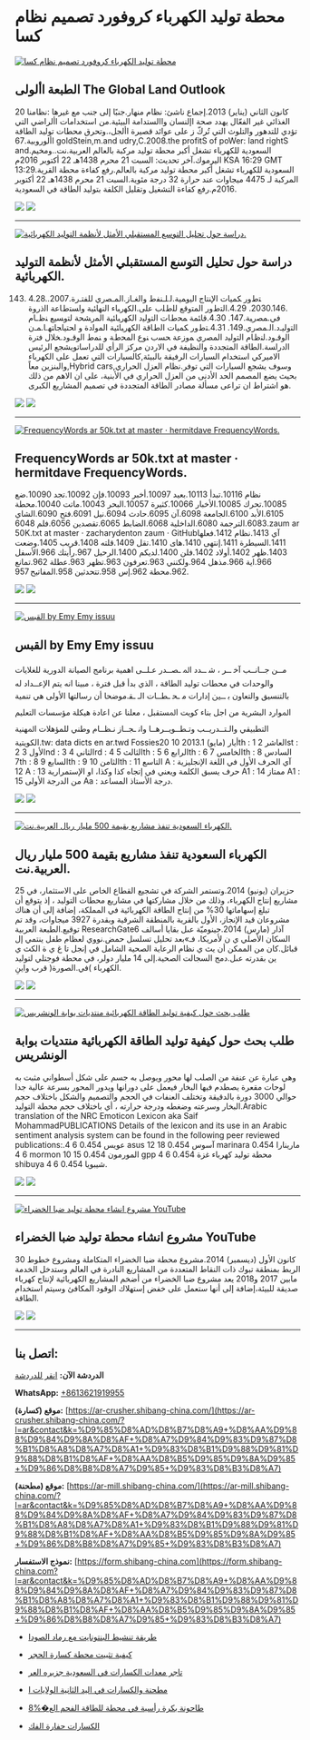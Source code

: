 # محطة توليد الكهرباء كروفورد تصميم نظام كسا

<a href="https://swt.shibang-china.com/?l=ar&img&k=%D9%85%D8%AD%D8%B7%D8%A9+%D8%AA%D9%88%D9%84%D9%8A%D8%AF+%D8%A7%D9%84%D9%83%D9%87%D8%B1%D8%A8%D8%A7%D8%A1+%D9%83%D8%B1%D9%88%D9%81%D9%88%D8%B1%D8%AF+%D8%AA%D8%B5%D9%85%D9%8A%D9%85+%D9%86%D8%B8%D8%A7%D9%85+%D9%83%D8%B3%D8%A7" target="_blank">![محطة توليد الكهرباء كروفورد تصميم نظام كسا](http://static.shibang-china.com/all-800x300/443.jpg)</a>

## الطبعة األولى The Global Land Outlook
20 كانون الثاني (يناير) 2013.إجماع ناشئ: نظام منهار.جنبًا إلى جنب مع غيرها :نظامنا الغذائي غير الفعّال يهدد صحة اإلنسان واالستدامة البيئية.من استخدامات األراضي التي تؤدي للتدهور والتلوث التي تُركّ ز على عوائد قصيرة األجل،.وتحرق محطات توليد الطاقة األوروبية.67 goldStein,m.and udry,C.2008.the profitS of poWer: land rightS and.السعودية للكهرباء تشغل أكبر محطة توليد مركبة بالعالم العربية.نت..ومخيم اليرموك.آخر تحديث: السبت 21 محرم 1438هـ 22 أكتوبر 2016م KSA 16:29 GMT 13:29.السعودية للكهرباء تشغل أكبر محطة توليد مركبة بالعالم.رفع كفاءة محطة القرية المركبة لـ 4475 ميجاوات عند حرارة 32 درجة مئوية.السبت 21 محرم 1438هـ 22 أكتوبر 2016م.رفع كفاءة التشغيل وتقليل الكلفة بتوليد الطاقة في السعودية.


<a href="https://whatsapp.shibangsoft.com/WhatsApp.php" target="_blank" title="WhatsApp">![](http://static.shibang-china.com/icon/whatsapp.png)</a> <a href="https://swt.shibang-china.com/?l=ar&icon&k=%D9%85%D8%AD%D8%B7%D8%A9+%D8%AA%D9%88%D9%84%D9%8A%D8%AF+%D8%A7%D9%84%D9%83%D9%87%D8%B1%D8%A8%D8%A7%D8%A1+%D9%83%D8%B1%D9%88%D9%81%D9%88%D8%B1%D8%AF+%D8%AA%D8%B5%D9%85%D9%8A%D9%85+%D9%86%D8%B8%D8%A7%D9%85+%D9%83%D8%B3%D8%A7" target="_blank">![](http://static.shibang-china.com/icon/chat-ar.png)</a>

---

<a href="https://swt.shibang-china.com/?l=ar&img&k=%D9%85%D8%AD%D8%B7%D8%A9+%D8%AA%D9%88%D9%84%D9%8A%D8%AF+%D8%A7%D9%84%D9%83%D9%87%D8%B1%D8%A8%D8%A7%D8%A1+%D9%83%D8%B1%D9%88%D9%81%D9%88%D8%B1%D8%AF+%D8%AA%D8%B5%D9%85%D9%8A%D9%85+%D9%86%D8%B8%D8%A7%D9%85+%D9%83%D8%B3%D8%A7" target="_blank">![دراسة حول تحليل التوسع المستقبلي الأمثل لأنظمة التوليد الكهربائية.](http://static.shibang-china.com/all-800x300/415.jpg)</a>

## دراسة حول تحليل التوسع المستقبلي الأمثل لأنظمة التوليد الكهربائية.
143. 4.28.ﺘﻁﻭﺭ ﻜﻤﻴﺎﺕ ﺍﻹﻨﺘﺎﺝ ﺍﻟﻴﻭﻤﻴﺔ.ﻟ.ﻠـﻨﻔﻁ ﻭﺍﻟﻐـﺎﺯ.ﺍﻟﻤـﺼﺭﻱ ﻟﻠﻔﺘـﺭﺓ.2007. .2030.146. 4.29.ﺍﻟﺘﻁﻭﺭ ﺍﻟﻤﺘﻭﻗﻊ ﻟﻠﻁﻠﺏ ﻋﻠﻰ.ﺍﻟﻜﻬﺭﺒﺎﺀ ﺍﻟﻨﻬﺎﺌﻴﺔ ﻭﺍﺴﺘﻁﺎﻋﺔ ﺍﻟﺫﺭﻭﺓ ﻓﻲ.ﻤﺼﺭﻴﺔ.147. 4.30.ﻗﺎﺌﻤﺔ ﻤﺤﻁﺎﺕ ﺍﻟﺘﻭﻟﻴﺩ ﺍﻟﻜﻬﺭﺒﺎﺌﻴﺔ ﺍﻟﻤﺭﺸﺤﺔ ﻟﺘﻭﺴﻴﻊ ﻨﻅـﺎﻡ ﺍﻟﺘﻭﻟﻴـﺩ.ﺍﻟ.ﻤﺼﺭﻱ.149. 4.31.ﺘﻁﻭﺭ ﻜﻤﻴﺎﺕ ﺍﻟﻁﺎﻗﺔ ﺍﻟﻜﻬﺭﺒﺎﺌﻴﺔ ﺍﻟﻤﻭﻟﺩﺓ ﻭ ﺍﺤﺘﻴﺎﺠﺎﺘﻬ.ﺎ.ﻤـﻥ ﺍﻟﻭﻗـﻭﺩ.ﻟﻨﻅﺎﻡ ﺍﻟﺘﻭﻟﻴﺩ ﺍﻟﻤﺼﺭﻱ ﻤﻭﺯﻋﺔ ﺤﺴﺏ ﻨﻭﻉ ﺍﻟﻤﺤﻁﺔ ﻭ ﻨﻤﻁ ﺍﻟﻭﻗـﻭﺩ.ﺨﻼل ﻓﺘﺭﺓ ﺍﻟﺩﺭﺍﺴﺔ.الطاقة المتجددة والنظيفة في الاردن مركز الرأي للدراساتويشجع الرئيس الاميركي استخدام السيارات الرفيقة بالبيئة,كالسيارات التي تعمل على الكهرباء والبنزين معاً,Hybrid cars,وسوف يشجع السيارات التي توفر.نظام العزل الحراري بحيث يضع المصمم الحد الأدنى من العزل الحراري في الأبنية، على ان الاهم من ذلك هو اشتراط ان تراعى مسألة مصادر الطاقة المتجددة في تصميم المشاريع الكبرى.


<a href="https://whatsapp.shibangsoft.com/WhatsApp.php" target="_blank" title="WhatsApp">![](http://static.shibang-china.com/icon/whatsapp.png)</a> <a href="https://swt.shibang-china.com/?l=ar&icon&k=%D9%85%D8%AD%D8%B7%D8%A9+%D8%AA%D9%88%D9%84%D9%8A%D8%AF+%D8%A7%D9%84%D9%83%D9%87%D8%B1%D8%A8%D8%A7%D8%A1+%D9%83%D8%B1%D9%88%D9%81%D9%88%D8%B1%D8%AF+%D8%AA%D8%B5%D9%85%D9%8A%D9%85+%D9%86%D8%B8%D8%A7%D9%85+%D9%83%D8%B3%D8%A7" target="_blank">![](http://static.shibang-china.com/icon/chat-ar.png)</a>

---

<a href="https://swt.shibang-china.com/?l=ar&img&k=%D9%85%D8%AD%D8%B7%D8%A9+%D8%AA%D9%88%D9%84%D9%8A%D8%AF+%D8%A7%D9%84%D9%83%D9%87%D8%B1%D8%A8%D8%A7%D8%A1+%D9%83%D8%B1%D9%88%D9%81%D9%88%D8%B1%D8%AF+%D8%AA%D8%B5%D9%85%D9%8A%D9%85+%D9%86%D8%B8%D8%A7%D9%85+%D9%83%D8%B3%D8%A7" target="_blank">![FrequencyWords ar 50k.txt at master · hermitdave FrequencyWords.](http://static.shibang-china.com/all-800x300/1528.jpg)</a>

## FrequencyWords ar 50k.txt at master · hermitdave FrequencyWords.
نظام 10116.تبدأ 10113.بعيد 10097.أخبر 10093.فإن 10092.تجد 10090.ضع 10085.تحرك 10085.الأخبار 10066.كثيرة 10057.البحر 10043.ماتت 10040.محطة 6105.الأبد 6100.الجامعة 6098.آن 6095.حادث 6094.نيل 6091.فتح 6090.الشاي 6083.الترجمة 6080.الداخلية 6068.الضابط 6065.تقصدين 6056.فلم 6048.zaum ar 50K.txt at master · zacharydenton zaum · GitHubآي 1413.نظام 1412.فعلها 1411.السيطرة 1411.إنتهى 1410.هاى 1410.تقل 1409.قلته 1408.قريب 1405.وضعت 1403.ظهر 1402.أولاد 1402.فلن 1400.لديكم 1400.الرحيل 967.رأيتك 966.الأسفل 966.اية 966.مذهل 964.ولكنني 963.تعرفون 963.تظهر 963.عطلة 962.تمانع 962.محطة 962.إس 958.تتحدثين 958.المفاتيح 957.


<a href="https://whatsapp.shibangsoft.com/WhatsApp.php" target="_blank" title="WhatsApp">![](http://static.shibang-china.com/icon/whatsapp.png)</a> <a href="https://swt.shibang-china.com/?l=ar&icon&k=%D9%85%D8%AD%D8%B7%D8%A9+%D8%AA%D9%88%D9%84%D9%8A%D8%AF+%D8%A7%D9%84%D9%83%D9%87%D8%B1%D8%A8%D8%A7%D8%A1+%D9%83%D8%B1%D9%88%D9%81%D9%88%D8%B1%D8%AF+%D8%AA%D8%B5%D9%85%D9%8A%D9%85+%D9%86%D8%B8%D8%A7%D9%85+%D9%83%D8%B3%D8%A7" target="_blank">![](http://static.shibang-china.com/icon/chat-ar.png)</a>

---

<a href="https://swt.shibang-china.com/?l=ar&img&k=%D9%85%D8%AD%D8%B7%D8%A9+%D8%AA%D9%88%D9%84%D9%8A%D8%AF+%D8%A7%D9%84%D9%83%D9%87%D8%B1%D8%A8%D8%A7%D8%A1+%D9%83%D8%B1%D9%88%D9%81%D9%88%D8%B1%D8%AF+%D8%AA%D8%B5%D9%85%D9%8A%D9%85+%D9%86%D8%B8%D8%A7%D9%85+%D9%83%D8%B3%D8%A7" target="_blank">![القبس by Emy Emy issuu](http://static.shibang-china.com/all-800x300/194.jpg)</a>

## القبس by Emy Emy issuu
ﻣــﻦ ﺟــﺎﻧــﺐ آﺧ ــﺮ ، ﺷ ــﺪد اﳌ ـﺼــﺪر ﻋـﻠــﻰ اﻫﻤﻴﺔ ﺑﺮﻧﺎﻣﺞ اﻟﺼﻴﺎﻧﺔ اﻟﺪورﻳﺔ ﻟﻠﻐﻼﻳﺎت واﻟﻮﺣﺪات ﻓﻲ ﻣﺤﻄﺎت ﺗﻮﻟﻴﺪ اﻟﻄﺎﻗﺔ ، اﻟﺬي ﺑﺪأ ﻗﺒﻞ ﻓﺘﺮة ، ﻣﺒﻴﻨﺎ اﻧﻪ ﻳﺘﻢ اﻹﻋــﺪاد ﻟﻪ ﺑﺎﻟﺘﻨﺴﻴﻖ واﻟﺘﻌﺎون ﺑ ــﲔ إدارات ﻣ ـﺤ ـﻄــﺎت اﻟـ ـﻘ.ﻣﻮﺿﺤﺎ أن رﺳﺎﻟﺘﻬﺎ اﻷوﻟﻰ ﻫﻲ ﺗﻨﻤﻴﺔ اﳌﻮارد اﻟﺒﺸﺮﻳﺔ ﻣﻦ اﺟﻞ ﺑﻨﺎء ﻛﻮﻳﺖ اﳌﺴﺘﻘﺒﻞ ، ﻣﻌﻠﻨﺎ ﻋﻦ اﻋﺎدة ﻫﻴﻜﻠﺔ ﻣﺆﺳﺴﺎت اﻟﺘﻌﻠﻴﻢ اﻟﺘﻄﺒﻴﻘﻲ واﻟـﺘــﺪرﻳــﺐ وﺗـﻄــﻮﻳــﺮﻫــﺎ واﻧ ـﺠــﺎز ﻧـﻈــﺎم وﻃﻨﻲ ﻟﻠﻤﺆﻫﻼت اﳌﻬﻨﻴﺔ اﻟﻜﻮﻳﺘﻴﺔ.tw: data dicts en ar.twd Fossies20 أيار (مايو) 2013.1 10th : العاشر 2 1st : الأول 3 2nd : الثاني 4 3rd : الثالث 5 4th : الرابع 6 5th : الخامس 7 6th : السادس 8 7th : السابع 9 8th : الثامن 10 9th : التاسع 11 A : آي الحرف الأول في اللغة الإنجليزية 12 A : حرف يسبق الكلمة ويعني في إتجاه كذا وكذا، او الإستمرارية 13 A1 : ممتاز 14 A1 : من الدرجة الأولى 15 Aa : درجة الأستاذ المساعد.


<a href="https://whatsapp.shibangsoft.com/WhatsApp.php" target="_blank" title="WhatsApp">![](http://static.shibang-china.com/icon/whatsapp.png)</a> <a href="https://swt.shibang-china.com/?l=ar&icon&k=%D9%85%D8%AD%D8%B7%D8%A9+%D8%AA%D9%88%D9%84%D9%8A%D8%AF+%D8%A7%D9%84%D9%83%D9%87%D8%B1%D8%A8%D8%A7%D8%A1+%D9%83%D8%B1%D9%88%D9%81%D9%88%D8%B1%D8%AF+%D8%AA%D8%B5%D9%85%D9%8A%D9%85+%D9%86%D8%B8%D8%A7%D9%85+%D9%83%D8%B3%D8%A7" target="_blank">![](http://static.shibang-china.com/icon/chat-ar.png)</a>

---

<a href="https://swt.shibang-china.com/?l=ar&img&k=%D9%85%D8%AD%D8%B7%D8%A9+%D8%AA%D9%88%D9%84%D9%8A%D8%AF+%D8%A7%D9%84%D9%83%D9%87%D8%B1%D8%A8%D8%A7%D8%A1+%D9%83%D8%B1%D9%88%D9%81%D9%88%D8%B1%D8%AF+%D8%AA%D8%B5%D9%85%D9%8A%D9%85+%D9%86%D8%B8%D8%A7%D9%85+%D9%83%D8%B3%D8%A7" target="_blank">![الكهرباء السعودية تنفذ مشاريع بقيمة 500 مليار ريال العربية.نت.](http://static.shibang-china.com/all-800x300/598.jpg)</a>

## الكهرباء السعودية تنفذ مشاريع بقيمة 500 مليار ريال العربية.نت.
25 حزيران (يونيو) 2014.وتستمر الشركة في تشجيع القطاع الخاص على الاستثمار، في مشاريع إنتاج الكهرباء، وذلك من خلال مشاركتها في مشاريع محطات التوليد ، إذ يتوقع أن تبلغ إسهاماتها 30% من إنتاج الطاقة الكهربائية في المملكة، إضافة إلى أن هناك مشروعان قيد الإنجاز، الأول بالقرية بالمنطقة الشرقية وبقدرة 3927 ميجاوات، وقد تم توقيع.ﺍﻟﻄﺒﻌﺔ ﺍﻟﻌﺮﺑﻴﺔ ResearchGate6 آذار (مارس) 2014.جينوميّة عىل بقايا أسالف السكان الأصلي ي ن لأمريكا، فـ»بعد تحليل تسلسل حمض.نووي لعظام طفل ينتمي إل قبائل.كان من الممكن أن يث ي نظام الرعاية الصحية الشامل في إنجل تا غ ي ة الكث ي ين بقدرته عىل.دمج السجالت الصحية.إلى 14 مليار دولر، في محطة فوجتلي لتوليد الكهرباء )في.الصورة( قرب واينِ.


<a href="https://whatsapp.shibangsoft.com/WhatsApp.php" target="_blank" title="WhatsApp">![](http://static.shibang-china.com/icon/whatsapp.png)</a> <a href="https://swt.shibang-china.com/?l=ar&icon&k=%D9%85%D8%AD%D8%B7%D8%A9+%D8%AA%D9%88%D9%84%D9%8A%D8%AF+%D8%A7%D9%84%D9%83%D9%87%D8%B1%D8%A8%D8%A7%D8%A1+%D9%83%D8%B1%D9%88%D9%81%D9%88%D8%B1%D8%AF+%D8%AA%D8%B5%D9%85%D9%8A%D9%85+%D9%86%D8%B8%D8%A7%D9%85+%D9%83%D8%B3%D8%A7" target="_blank">![](http://static.shibang-china.com/icon/chat-ar.png)</a>

---

<a href="https://swt.shibang-china.com/?l=ar&img&k=%D9%85%D8%AD%D8%B7%D8%A9+%D8%AA%D9%88%D9%84%D9%8A%D8%AF+%D8%A7%D9%84%D9%83%D9%87%D8%B1%D8%A8%D8%A7%D8%A1+%D9%83%D8%B1%D9%88%D9%81%D9%88%D8%B1%D8%AF+%D8%AA%D8%B5%D9%85%D9%8A%D9%85+%D9%86%D8%B8%D8%A7%D9%85+%D9%83%D8%B3%D8%A7" target="_blank">![طلب بحث حول كيفية توليد الطاقة الكهربائية منتديات بوابة الونشريس](http://static.shibang-china.com/all-800x300/1098.jpg)</a>

## طلب بحث حول كيفية توليد الطاقة الكهربائية منتديات بوابة الونشريس
وهي عبارة عن عنفة من الصلب لها محور ويوصل به جسم على شكل أسطواني مثبت به لوحات مقعرة يصطدم فيها البخار فيعمل على دورانها ويدور المحور بسرعة عالية جدا حوالي 3000 دورة بالدقيقة وتختلف العنفات في الحجم والتصميم والشكل باختلاف حجم البخار وسرعته وضغطه ودرجة حرارته ، أي باختلاف حجم محطة التوليد.Arabic translation of the NRC Emoticon Lexicon aka Saif MohammadPUBLICATIONS   Details of the lexicon and its use in an Arabic sentiment analysis system can be found in the following peer reviewed publications:.عويس 0.454 6 4 asus آسوس 0.454 18 12 marinara مارينارا 0.454 6 4 mormon المورمون 0.454 15 10 gpp محطة توليد كهرباء غزة 0.454 6 4 shibuya شيبويا 0.454 6 4.


<a href="https://whatsapp.shibangsoft.com/WhatsApp.php" target="_blank" title="WhatsApp">![](http://static.shibang-china.com/icon/whatsapp.png)</a> <a href="https://swt.shibang-china.com/?l=ar&icon&k=%D9%85%D8%AD%D8%B7%D8%A9+%D8%AA%D9%88%D9%84%D9%8A%D8%AF+%D8%A7%D9%84%D9%83%D9%87%D8%B1%D8%A8%D8%A7%D8%A1+%D9%83%D8%B1%D9%88%D9%81%D9%88%D8%B1%D8%AF+%D8%AA%D8%B5%D9%85%D9%8A%D9%85+%D9%86%D8%B8%D8%A7%D9%85+%D9%83%D8%B3%D8%A7" target="_blank">![](http://static.shibang-china.com/icon/chat-ar.png)</a>

---

<a href="https://swt.shibang-china.com/?l=ar&img&k=%D9%85%D8%AD%D8%B7%D8%A9+%D8%AA%D9%88%D9%84%D9%8A%D8%AF+%D8%A7%D9%84%D9%83%D9%87%D8%B1%D8%A8%D8%A7%D8%A1+%D9%83%D8%B1%D9%88%D9%81%D9%88%D8%B1%D8%AF+%D8%AA%D8%B5%D9%85%D9%8A%D9%85+%D9%86%D8%B8%D8%A7%D9%85+%D9%83%D8%B3%D8%A7" target="_blank">![مشروع انشاء محطة توليد ضبا الخضراء YouTube](http://static.shibang-china.com/all-800x300/81.jpg)</a>

## مشروع انشاء محطة توليد ضبا الخضراء YouTube
30 كانون الأول (ديسمبر) 2014.مشروع محطة ضبا الخضراء المتكاملة ومشروع خطوط الربط بمنطقة تبوك ذات النقاط المتعددة من المشاريع النادرة في العالم وستدخل الخدمة مابين 2017 و2018 يعد مشروع ضبا الخضراء من أضخم المشاريع الكهربائية لإنتاج كهرباء صديقة للبيئة،إضافة إلى أنها ستعمل على خفض إستهلاك الوقود المكافئ وسيتم استخدام الطاقة.

<a href="https://whatsapp.shibangsoft.com/WhatsApp.php" target="_blank" title="WhatsApp">![](http://static.shibang-china.com/icon/whatsapp.png)</a> <a href="https://swt.shibang-china.com/?l=ar&icon&k=%D9%85%D8%AD%D8%B7%D8%A9+%D8%AA%D9%88%D9%84%D9%8A%D8%AF+%D8%A7%D9%84%D9%83%D9%87%D8%B1%D8%A8%D8%A7%D8%A1+%D9%83%D8%B1%D9%88%D9%81%D9%88%D8%B1%D8%AF+%D8%AA%D8%B5%D9%85%D9%8A%D9%85+%D9%86%D8%B8%D8%A7%D9%85+%D9%83%D8%B3%D8%A7" target="_blank">![](http://static.shibang-china.com/icon/chat-ar.png)</a>

---
## اتصل بنا:

**الدردشة الآن:** [انقر للدردشة](https://swt.shibang-china.com?l=ar&contact&k=%D9%85%D8%AD%D8%B7%D8%A9+%D8%AA%D9%88%D9%84%D9%8A%D8%AF+%D8%A7%D9%84%D9%83%D9%87%D8%B1%D8%A8%D8%A7%D8%A1+%D9%83%D8%B1%D9%88%D9%81%D9%88%D8%B1%D8%AF+%D8%AA%D8%B5%D9%85%D9%8A%D9%85+%D9%86%D8%B8%D8%A7%D9%85+%D9%83%D8%B3%D8%A7)

**WhatsApp:**  [+8613621919955](https://whatsapp.shibangsoft.com/WhatsApp.php)

**موقع (كسارة):** [https://ar-crusher.shibang-china.com/](https://ar-crusher.shibang-china.com/?l=ar&contact&k=%D9%85%D8%AD%D8%B7%D8%A9+%D8%AA%D9%88%D9%84%D9%8A%D8%AF+%D8%A7%D9%84%D9%83%D9%87%D8%B1%D8%A8%D8%A7%D8%A1+%D9%83%D8%B1%D9%88%D9%81%D9%88%D8%B1%D8%AF+%D8%AA%D8%B5%D9%85%D9%8A%D9%85+%D9%86%D8%B8%D8%A7%D9%85+%D9%83%D8%B3%D8%A7)

**موقع (مطحنة):** [https://ar-mill.shibang-china.com/](https://ar-mill.shibang-china.com/?l=ar&contact&k=%D9%85%D8%AD%D8%B7%D8%A9+%D8%AA%D9%88%D9%84%D9%8A%D8%AF+%D8%A7%D9%84%D9%83%D9%87%D8%B1%D8%A8%D8%A7%D8%A1+%D9%83%D8%B1%D9%88%D9%81%D9%88%D8%B1%D8%AF+%D8%AA%D8%B5%D9%85%D9%8A%D9%85+%D9%86%D8%B8%D8%A7%D9%85+%D9%83%D8%B3%D8%A7)

**نموذج الاستفسار:** [https://form.shibang-china.com](https://form.shibang-china.com?l=ar&contact&k=%D9%85%D8%AD%D8%B7%D8%A9+%D8%AA%D9%88%D9%84%D9%8A%D8%AF+%D8%A7%D9%84%D9%83%D9%87%D8%B1%D8%A8%D8%A7%D8%A1+%D9%83%D8%B1%D9%88%D9%81%D9%88%D8%B1%D8%AF+%D8%AA%D8%B5%D9%85%D9%8A%D9%85+%D9%86%D8%B8%D8%A7%D9%85+%D9%83%D8%B3%D8%A7)

* [طريقة تنشيط البنتونايت مع رماد الصودا](../28/%D8%B7%D8%B1%D9%8A%D9%82%D8%A9%20%D8%AA%D9%86%D8%B4%D9%8A%D8%B7%20%D8%A7%D9%84%D8%A8%D9%86%D8%AA%D9%88%D9%86%D8%A7%D9%8A%D8%AA%20%D9%85%D8%B9%20%D8%B1%D9%85%D8%A7%D8%AF%20%D8%A7%D9%84%D8%B5%D9%88%D8%AF%D8%A7.md)

* [كيفية تثبيت محطة كسارة الحجر](../30/%D9%83%D9%8A%D9%81%D9%8A%D8%A9%20%D8%AA%D8%AB%D8%A8%D9%8A%D8%AA%20%D9%85%D8%AD%D8%B7%D8%A9%20%D9%83%D8%B3%D8%A7%D8%B1%D8%A9%20%D8%A7%D9%84%D8%AD%D8%AC%D8%B1.md)

* [تاجر معدات الكسارات في السعودية جزيره العر](../28/%D8%AA%D8%A7%D8%AC%D8%B1%20%D9%85%D8%B9%D8%AF%D8%A7%D8%AA%20%D8%A7%D9%84%D9%83%D8%B3%D8%A7%D8%B1%D8%A7%D8%AA%20%D9%81%D9%8A%20%D8%A7%D9%84%D8%B3%D8%B9%D9%88%D8%AF%D9%8A%D8%A9%20%D8%AC%D8%B2%D9%8A%D8%B1%D9%87%20%D8%A7%D9%84%D8%B9%D8%B1.md)

* [مطحنة والكسارات في اليد الثانية الولايات ا](../28/%D9%85%D8%B7%D8%AD%D9%86%D8%A9%20%D9%88%D8%A7%D9%84%D9%83%D8%B3%D8%A7%D8%B1%D8%A7%D8%AA%20%D9%81%D9%8A%20%D8%A7%D9%84%D9%8A%D8%AF%20%D8%A7%D9%84%D8%AB%D8%A7%D9%86%D9%8A%D8%A9%20%D8%A7%D9%84%D9%88%D9%84%D8%A7%D9%8A%D8%A7%D8%AA%20%D8%A7.md)

* [طاحونة بكرة رأسية في محطة للطاقة الفحم الع�%8](../26/%D8%B7%D8%A7%D8%AD%D9%88%D9%86%D8%A9%20%D8%A8%D9%83%D8%B1%D8%A9%20%D8%B1%D8%A3%D8%B3%D9%8A%D8%A9%20%D9%81%D9%8A%20%D9%85%D8%AD%D8%B7%D8%A9%20%D9%84%D9%84%D8%B7%D8%A7%D9%82%D8%A9%20%D8%A7%D9%84%D9%81%D8%AD%D9%85%20%D8%A7%D9%84%D8%B9%EF%BF%BD%258.md)

* [الكسارات حفارة الفك](../28/%D8%A7%D9%84%D9%83%D8%B3%D8%A7%D8%B1%D8%A7%D8%AA%20%D8%AD%D9%81%D8%A7%D8%B1%D8%A9%20%D8%A7%D9%84%D9%81%D9%83.md)